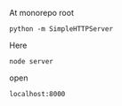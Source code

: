 At monorepo root
```
python -m SimpleHTTPServer
```
Here
```
node server
```
open
```
localhost:8000
```
